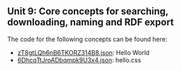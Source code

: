 ## Unit 9: Core concepts for searching\, downloading\, naming and RDF export

The code for the following concepts can be found here: 

- [zT8gtLQh6nB6TKORZ314B8.json](zT8gtLQh6nB6TKORZ314B8.json): Hello World
- [6DhcqTtJroADbqmpk9U3x4.json](6DhcqTtJroADbqmpk9U3x4.json): hello\.css
